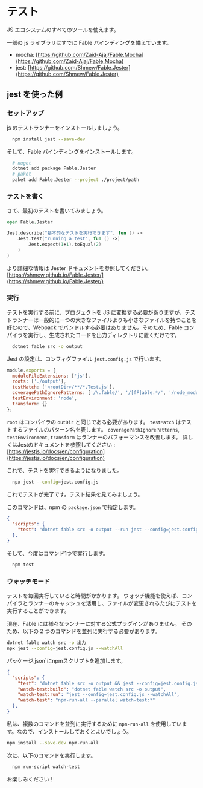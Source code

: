 # テスト

JS エコシステムのすべてのツールを使えます。

一部の js ライブラリはすでに Fable バインディングを備えています。

- mocha: [https://github.com/Zaid-Ajaj/Fable.Mocha](https://github.com/Zaid-Ajaj/Fable.Mocha)
- jest: [https://github.com/Shmew/Fable.Jester](https://github.com/Shmew/Fable.Jester)

## jest を使った例

### セットアップ

js のテストランナーをインストールしましょう。

```sh
  npm install jest --save-dev
```

そして、Fable バインディングをインストールします。

```sh
  # nuget
  dotnet add package Fable.Jester
  # paket
  paket add Fable.Jester --project ./project/path
```

### テストを書く

さて、最初のテストを書いてみましょう。

```fsharp
open Fable.Jester

Jest.describe("基本的なテストを実行できます", fun () ->
    Jest.test("running a test", fun () ->)
        Jest.expect(1+1).toEqual(2)
    )
)
```

より詳細な情報は Jester ドキュメントを参照してください。[https://shmew.github.io/Fable.Jester/](https://shmew.github.io/Fable.Jester/)

### 実行

テストを実行する前に、プロジェクトを JS に変換する必要がありますが、テストランナーは一般的に一つの大きなファイルよりも小さなファイルを持つことを好むので、Webpack でバンドルする必要はありません。そのため、Fable コンパイラを実行し、生成されたコードを出力ディレクトリに置くだけです。

```sh
  dotnet fable src -o output
```

Jest の設定は、コンフィグファイル `jest.config.js` で行います。

```js
module.exports = {
  moduleFileExtensions: ['js'],
  roots: ['./output'],
  testMatch: ['<rootDir>/**/*.Test.js'],
  coveragePathIgnorePatterns: ['/\.fable/', '/[fF]able.*/', '/node_modules/'],
  testEnvironment: 'node',
  transform: {}
};
```

`root` はコンパイラの `outDir` と同じである必要があります。
`testMatch` はテストするファイルのパターン名を表します。
`coveragePathIgnorePatterns`, `testEnvironment`, `transform` はランナーのパフォーマンスを改善します。
詳しくはJestのドキュメントを参照してください : [https://jestjs.io/docs/en/configuration](https://jestjs.io/docs/en/configuration)

これで、テストを実行できるようになりました。

```sh
  npx jest --config=jest.config.js
```

これでテストが完了です。テスト結果を見てみましょう。

このコマンドは、npm の `package.json` で指定します。

```json
{
  "scripts": {
    "test": "dotnet fable src -o output --run jest --config=jest.config.js",
  },
}
```

そして、今度はコマンド1つで実行します。

```sh
  npm test
```

### ウォッチモード

テストを毎回実行していると時間がかかります。
ウォッチ機能を使えば、コンパイラとランナーのキャッシュを活用し、ファイルが変更されるたびにテストを実行することができます。

現在、Fable には様々なランナーに対する公式プラグインがありません。
そのため、以下の 2 つのコマンドを並列に実行する必要があります。

```sh
dotnet fable watch src -o 出力
npx jest --config=jest.config.js --watchAll
```

パッケージ.json`にnpmスクリプトを追加します。

```json
{
  "scripts": {
    "test": "dotnet fable src -o output && jest --config=jest.config.js",
    "watch-test:build": "dotnet fable watch src -o output",
    "watch-test:run": "jest --config=jest.config.js --watchAll",
    "watch-test": "npm-run-all --parallel watch-test:*"
  },
}
```

私は、複数のコマンドを並列に実行するために `npm-run-all` を使用しています。なので、インストールしておくとよいでしょう。

```sh
npm install --save-dev npm-run-all
```

次に、以下のコマンドを実行します。

```sh
  npm run-script watch-test
```

お楽しみください！
